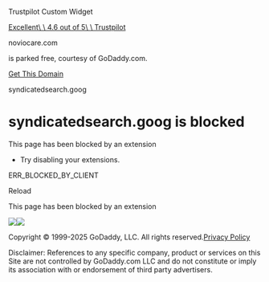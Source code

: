Trustpilot Custom Widget

[Excellent\\
\\
4.6 out of 5\\
\\
Trustpilot](https://www.trustpilot.com/review/www.godaddy.com?utm_medium=trustbox&utm_source=MicroTrustScore)

noviocare.com

is parked free, courtesy of GoDaddy.com.

[Get This Domain](https://www.godaddy.com/domainsearch/find?key=parkweb&utm_source=godaddy&utm_medium=parkedpages&utm_campaign=x_dom-broker_parkedpages_x_x_invest_001&tmskey=dpp_dbs&domainToCheck=noviocare.com&isc=GPPTCOM&itc=parkedpage_landers)

syndicatedsearch.goog

# syndicatedsearch.goog is blocked

This page has been blocked by an extension

- Try disabling your extensions.

ERR\_BLOCKED\_BY\_CLIENT

Reload


This page has been blocked by an extension

![](<Base64-Image-Removed>)![](<Base64-Image-Removed>)

Copyright © 1999-2025 GoDaddy, LLC. All rights reserved.[Privacy Policy](https://www.noviocare.com/lander#!)

Disclaimer: References to any specific company, product or services on this Site are not controlled by GoDaddy.com LLC and do not constitute or imply its association with or endorsement of third party advertisers.